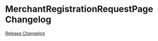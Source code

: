 # MerchantRegistrationRequestPage Changelog

[Release Changelog](https://github.com/spryker-shop/merchant-registration-request-page/releases)
